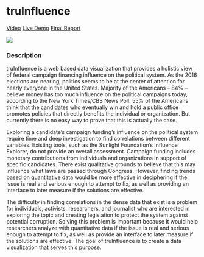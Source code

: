 # truInfluence

[Video](http://www.youtube.com/watch?v=9JYbff-fTZA) 
[Live Demo](http://truinfluence.herokuapp.com/) 
[Final Report](https://drive.google.com/file/d/0B0tiOZdBrlMVN2VGRlVpLWd2RjQ/view?usp=sharing)

<img src="https://drive.google.com/uc?export=view&id=0BwfofHuPcxWQenRVMHdHRFRBVXc"></img>

<h3>Description</h3>

truInfluence is a web based data visualization that provides a holistic view of federal campaign financing influence on the political system. As the 2016 elections are nearing, politics seems to be at the center of attention for nearly everyone in the United States. Majority of the Americans – 84% – believe money has too much influence on the political campaigns today, according to the New York Times/CBS News Poll. 55% of the Americans think that the candidates who eventually win and hold a public office promotes policies that directly benefits the individual or organization. But currently there is no easy way to prove that this is actually the case.

Exploring a candidate’s campaign funding’s influence on the political system require time and deep investigation to find correlations between different variables. Existing tools, such as the Sunlight Foundation’s Influence Explorer, do not provide an overall assessment. Campaign funding includes monetary contributions from individuals and organizations in support of specific candidates. There exist qualitative grounds to believe that this may influence what laws are passed through Congress. However, finding trends based on quantitative data would be more effective in deciphering if the issue is real and serious enough to attempt to fix, as well as providing an interface to later measure if the solutions are effective.

The difficulty in finding correlations in the dense data that exist is a problem for individuals, activists, researchers, and journalist who are interested in exploring the topic and creating legislation to protect the system against potential corruption. Solving this problem is important because it would help researchers analyze with quantitative data if the issue is real and serious enough to attempt to fix, as well as provide an interface to later measure if the solutions are effective. The goal of truInfluence is to create a data visualization that serves this purpose.



